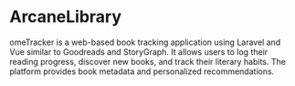 # ArcaneLibrary
omeTracker is a web-based book tracking application using Laravel and Vue similar to Goodreads and StoryGraph. It allows users to log their reading progress, discover new books, and track their literary habits. The platform provides book metadata and personalized recommendations.
